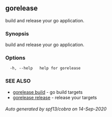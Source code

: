 ## gorelease

build and release your go application.

### Synopsis

build and release your go application.

### Options

```
  -h, --help   help for gorelease
```

### SEE ALSO

* [gorelease build](gorelease_build.md)	 - go build targets
* [gorelease release](gorelease_release.md)	 - release your targets

###### Auto generated by spf13/cobra on 14-Sep-2020
